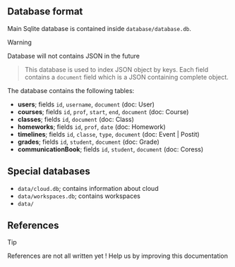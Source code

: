 ## Database format

Main Sqlite database is contained inside `database/database.db`.

> [!WARNING]
> Database will not contains JSON in the future

> This database is used to index JSON object by keys. Each field contains a `document` field which is a JSON containing complete object.

The database contains the following tables:

- **users**; fields `id`, `username`, `document` (doc: User)
- **courses**; fields `id`, `prof`, `start`, `end`, `document` (doc: Course)
- **classes**; fields `id`, `document` (doc: Class)
- **homeworks**; fields `id`, `prof`, `date` (doc: Homework)
- **timelines**; fields `id`, `classe`, `type`, `document` (doc: Event | Postit)
- **grades**; fields `id`, `student`, `document` (doc: Grade)
- **communicationBook**; fields `id`, `student`, `document` (doc: Coress)

## Special databases

- `data/cloud.db`; contains information about cloud
- `data/workspaces.db`; contains workspaces
- `data/`

## References

> [!TIP]
> References are not all written yet ! Help us by improving this documentation
